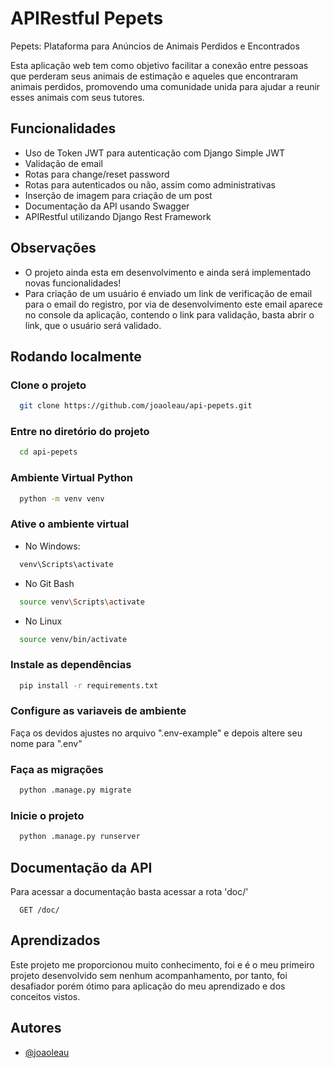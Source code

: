 
# APIRestful Pepets
Pepets: Plataforma para Anúncios de Animais Perdidos e Encontrados

Esta aplicação web tem como objetivo facilitar a conexão entre pessoas que perderam seus animais de estimação e aqueles que encontraram animais perdidos, promovendo uma comunidade unida para ajudar a reunir esses animais com seus tutores.


## Funcionalidades

- Uso de Token JWT para autenticação com Django Simple JWT
- Validação de email
- Rotas para change/reset password
- Rotas para autenticados ou não, assim como administrativas
- Inserção de imagem para criação de um post
- Documentação da API usando Swagger
- APIRestful utilizando Django Rest Framework


## Observações

- O projeto ainda esta em desenvolvimento e ainda será implementado novas funcionalidades!
- Para criação de um usuário é enviado um link de verificação de email para o email do registro, por via de desenvolvimento este email aparece no console da aplicação, contendo o link para validação, basta abrir o link, que o usuário será validado.


## Rodando localmente

### Clone o projeto

```bash
  git clone https://github.com/joaoleau/api-pepets.git
```

### Entre no diretório do projeto

```bash
  cd api-pepets
```

### Ambiente Virtual Python

```bash
  python -m venv venv
```

### Ative o ambiente virtual
- No Windows:
```bash
  venv\Scripts\activate
```

- No Git Bash
```bash
  source venv\Scripts\activate
```

- No Linux
```bash
  source venv/bin/activate
```

### Instale as dependências

```bash
  pip install -r requirements.txt
```

### Configure as variaveis de ambiente
Faça os devidos ajustes no arquivo ".env-example" e depois altere seu nome para ".env"

### Faça as migrações

```bash
  python .manage.py migrate
```

### Inicie o projeto

```bash
  python .manage.py runserver
```


## Documentação da API
 
Para acessar a documentação basta acessar a rota 'doc/'

```http
  GET /doc/
```


## Aprendizados

Este projeto me proporcionou muito conhecimento, foi e é o meu primeiro projeto desenvolvido sem nenhum acompanhamento, por tanto, foi desafiador porém ótimo para aplicação do meu aprendizado e dos conceitos vistos.


## Autores

- [@joaoleau](https://www.github.com/joaoleau)